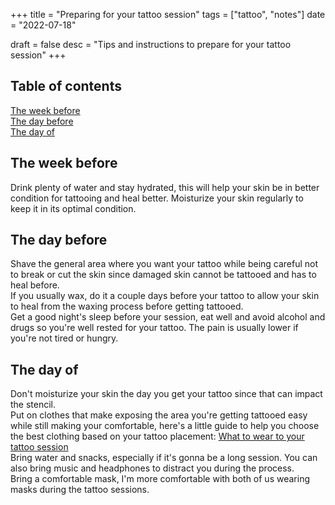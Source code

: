 +++
title = "Preparing for your tattoo session"
tags = ["tattoo", "notes"]
date = "2022-07-18"

draft = false
desc = "Tips and instructions to prepare for your tattoo session"
+++

## Table of contents

<div class="table-of-contents">

[The week before](#the-week-before)  
[The day before](#the-day-before)  
[The day of](#the-day-of)

</div>

## The week before

Drink plenty of water and stay hydrated, this will help your skin be in better condition for tattooing and heal better.
Moisturize your skin regularly to keep it in its optimal condition.

## The day before

Shave the general area where you want your tattoo while being careful not to break or cut the skin since damaged skin cannot be tattooed and has to heal before.   
If you usually wax, do it a couple days before your tattoo to allow your skin to heal from the waxing process before getting tattooed.  
Get a good night's sleep before your session, eat well and avoid alcohol and drugs so you're well rested for your tattoo. The pain is usually lower if you're not tired or hungry.

## The day of

Don't moisturize your skin the day you get your tattoo since that can impact the stencil.  
Put on clothes that make exposing the area you're getting tattooed easy while still making your comfortable, here's a little guide to help you choose the best clothing based on your tattoo placement: [What to wear to your tattoo session](https://www.brizzamor.com/what-to-wear)  
Bring water and snacks, especially if it's gonna be a long session. You can also bring music and headphones to distract you during the process.  
Bring a comfortable mask, I'm more comfortable with both of us wearing masks during the tattoo sessions.
